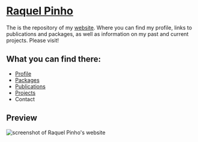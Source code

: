 # [Raquel Pinho](https://raquelpinho.github.io/RaquelPinho/)  
  
The is the repository of my [website](https://raquelpinho.github.io/RaquelPinho/). Where you can find my profile, links to publications and packages, as well as information on my past and current projects. Please visit!


## What you can find there:
* [Profile](https://raquelpinho.github.io/RaquelPinho/about/)
* [Packages](https://raquelpinho.github.io/RaquelPinho/rpackages/)
* [Publications](https://raquelpinho.github.io/RaquelPinho/publications/)
* [Projects](https://raquelpinho.github.io/RaquelPinho/projects/)
* Contact 

## Preview

![screenshot of Raquel Pinho's website]("./assets/img/thumbnail_site.png")    


